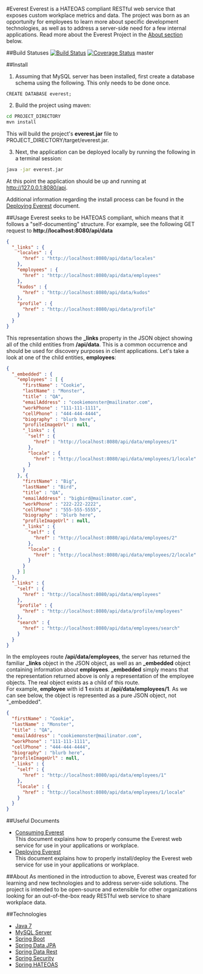 #Everest
Everest is a HATEOAS compliant RESTful web service that exposes custom workplace metrics and data. The project was born as an opportunity for employees to learn more about specific development technologies, as well as to address a server-side need for a few internal applications.  Read more about the Everest Project in the [About section](#about) below.  

##Build Statuses
[![Build Status](https://travis-ci.org/xpanxion/everest.svg)](https://travis-ci.org/xpanxion/everest) [![Coverage Status](https://coveralls.io/repos/xpanxion/everest/badge.svg?branch=master&service=github)](https://coveralls.io/github/xpanxion/everest?branch=master) master

##Install
1) Assuming that MySQL server has been installed, first create a database schema using the following.  This only needs to be done once.  
```mysql
CREATE DATABASE everest;
```

2) Build the project using maven:  
```bash
cd PROJECT_DIRECTORY
mvn install
```  
This will build the project's **everest.jar** file to PROJECT_DIRECTORY/target/everest.jar.  

3) Next, the application can be deployed locally by running the following in a terminal session:  
```bash
java -jar everest.jar
```

At this point the application should be up and running at http://127.0.0.1:8080/api.  

Additional information regarding the install process can be found in the [Deploying Everest](docs/deploying-everest.md) document.

##Usage
Everest seeks to be HATEOAS compliant, which means that it follows a "self-documenting" structure.  For example, see the following GET request to **http://localhost:8080/api/data**  

```json
{
  "_links" : {
    "locales" : {
      "href" : "http://localhost:8080/api/data/locales"
    },
    "employees" : {
      "href" : "http://localhost:8080/api/data/employees"
    },
    "kudos" : {
      "href" : "http://localhost:8080/api/data/kudos"
    },
    "profile" : {
      "href" : "http://localhost:8080/api/data/profile"
    }
  }
}
```

This representation shows the **_links** property in the JSON object showing all of the child entities from **/api/data**. This is a common occurrence and should be used for discovery purposes in client applications. Let's take a look at one of the child entities, **employees**:  

```json
{
  "_embedded" : {
    "employees" : [ {
      "firstName" : "Cookie",
      "lastName" : "Monster",
      "title" : "QA",
      "emailAddress" : "cookiemonster@mailinator.com",
      "workPhone" : "111-111-1111",
      "cellPhone" : "444-444-4444",
      "biography" : "blurb here",
      "profileImageUrl" : null,
      "_links" : {
        "self" : {
          "href" : "http://localhost:8080/api/data/employees/1"
        },
        "locale" : {
          "href" : "http://localhost:8080/api/data/employees/1/locale"
        }
      }
    }, {
      "firstName" : "Big",
      "lastName" : "Bird",
      "title" : "QA",
      "emailAddress" : "bigbird@mailinator.com",
      "workPhone" : "222-222-2222",
      "cellPhone" : "555-555-5555",
      "biography" : "blurb here",
      "profileImageUrl" : null,
      "_links" : {
        "self" : {
          "href" : "http://localhost:8080/api/data/employees/2"
        },
        "locale" : {
          "href" : "http://localhost:8080/api/data/employees/2/locale"
        }
      }
    } ]
  },
  "_links" : {
    "self" : {
      "href" : "http://localhost:8080/api/data/employees"
    },
    "profile" : {
      "href" : "http://localhost:8080/api/data/profile/employees"
    },
    "search" : {
      "href" : "http://localhost:8080/api/data/employees/search"
    }
  }
}
```

In the employees route **/api/data/employees**, the server has returned the familiar **_links** object in the JSON object, as well as an **_embedded** object containing information about **employees**. **_embedded** simply means that the representation returned above is only a representation of the employee objects. The real object exists as a child of this route.  
For example, **employee** with id **1** exists at **/api/data/employees/1**. As we can see below, the object is represented as a pure JSON object, not "_embedded".  

```json
{
  "firstName" : "Cookie",
  "lastName" : "Monster",
  "title" : "QA",
  "emailAddress" : "cookiemonster@mailinator.com",
  "workPhone" : "111-111-1111",
  "cellPhone" : "444-444-4444",
  "biography" : "blurb here",
  "profileImageUrl" : null,
  "_links" : {
    "self" : {
      "href" : "http://localhost:8080/api/data/employees/1"
    },
    "locale" : {
      "href" : "http://localhost:8080/api/data/employees/1/locale"
    }
  }
}
```  

##Useful Documents
* [Consuming Everest](docs/consuming-everest.md)  
This document explains how to properly consume the Everest web service for use in your applications or workplace.
* [Deploying Everest](docs/deploying-everest.md)  
This document explains how to properly install/deploy the Everest web service for use in your applications or workplace.

##About
As mentioned in the introduction to above, Everest was created for learning and new technologies and to address server-side solutions. The project is intended to be open-source and extensible for other organizations looking for an out-of-the-box ready RESTful web service to share workplace data.

##Technologies
* [Java 7](http://www.oracle.com/technetwork/java/javase/downloads/jdk7-downloads-1880260.html)
* [MySQL Server](http://www.mysql.com)
* [Spring Boot](http://docs.spring.io/spring-boot/docs/current/reference/htmlsingle/)
* [Spring Data JPA](http://docs.spring.io/spring-data/jpa/docs/current/reference/html/)
* [Spring Data Rest](http://docs.spring.io/spring-data/rest/docs/current/reference/html/)
* [Spring Security](http://docs.spring.io/spring-security/site/docs/current/reference/htmlsingle/)
* [Spring HATEOAS](http://docs.spring.io/spring-hateoas/docs/current/reference/html/)